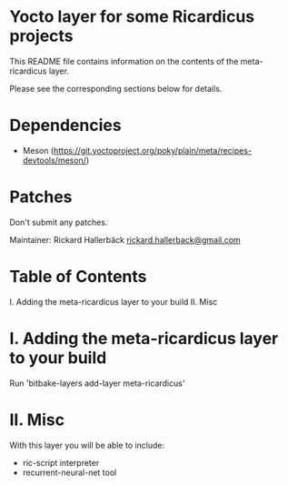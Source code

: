Yocto layer for some Ricardicus projects
========================================

This README file contains information on the contents of the meta-ricardicus layer.

Please see the corresponding sections below for details.

Dependencies
============

   * Meson (https://git.yoctoproject.org/poky/plain/meta/recipes-devtools/meson/)

Patches
=======

Don't submit any patches.

Maintainer: Rickard Hallerbäck <rickard.hallerback@gmail.com>

Table of Contents
=================

  I. Adding the meta-ricardicus layer to your build
 II. Misc


I. Adding the meta-ricardicus layer to your build
=================================================

Run 'bitbake-layers add-layer meta-ricardicus'

II. Misc
========


With this layer you will be able to include:
  * ric-script interpreter
  * recurrent-neural-net tool
